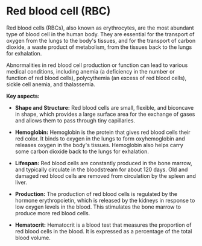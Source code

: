 # Red blood cell (RBC)

Red blood cells (RBCs), also known as erythrocytes, are the most abundant type of blood cell in the human body. They are essential for the transport of oxygen from the lungs to the body's tissues, and for the transport of carbon dioxide, a waste product of metabolism, from the tissues back to the lungs for exhalation.

Abnormalities in red blood cell production or function can lead to various medical conditions, including anemia (a deficiency in the number or function of red blood cells), polycythemia (an excess of red blood cells), sickle cell anemia, and thalassemia.

**Key aspects:**

* **Shape and Structure:** Red blood cells are small, flexible, and biconcave in shape, which provides a large surface area for the exchange of gases and allows them to pass through tiny capillaries.

* **Hemoglobin:** Hemoglobin is the protein that gives red blood cells their red color. It binds to oxygen in the lungs to form oxyhemoglobin and releases oxygen in the body's tissues. Hemoglobin also helps carry some carbon dioxide back to the lungs for exhalation.

* **Lifespan:** Red blood cells are constantly produced in the bone marrow, and typically circulate in the bloodstream for about 120 days. Old and damaged red blood cells are removed from circulation by the spleen and liver.

* **Production:** The production of red blood cells is regulated by the hormone erythropoietin, which is released by the kidneys in response to low oxygen levels in the blood. This stimulates the bone marrow to produce more red blood cells.

* **Hematocrit:** Hematocrit is a blood test that measures the proportion of red blood cells in the blood. It is expressed as a percentage of the total blood volume.
